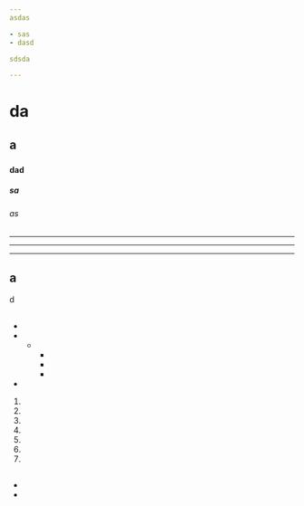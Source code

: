 ```yaml
---
asdas

- sas
- dasd

sdsda

---
```


# da
## a
### 
#### dad
##### sa
###### as


## 

___

---

***


## a



d








## 












## 


> 
>> 
> > > 


## 



+ 
+ 
  - 
    * 
    + 
    - 
+ 



1. 
2. 
3. 


1. 
1. 



57. 
1. 


## 





    
    
    
    












## 

 



 


## 








## 












## 




### 

> 
>
> 




### 

- 
- 


### 




### 




### 









 

    

 


### 



 



 

        

    








### 





 

### 


